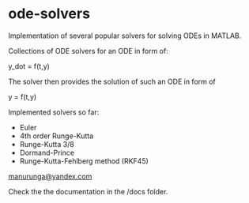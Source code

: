 # ode-solvers
Implementation of several popular solvers for solving ODEs in MATLAB.

Collections of ODE solvers for an ODE in form of:

y_dot = f(t,y)

The solver then provides the solution of such an ODE in form of

y = f(t,y)

Implemented solvers so far:   
- Euler
- 4th order Runge-Kutta  
- Runge-Kutta 3/8    
- Dormand-Prince   
- Runge-Kutta-Fehlberg method (RKF45)


manurunga@yandex.com   

Check the the documentation in the /docs folder.